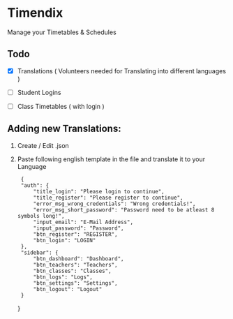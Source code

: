 # Timendix
Manage your Timetables & Schedules


## Todo
- [X] Translations ( Volunteers needed for Translating into different languages )
- [ ] Student Logins
- [ ] Class Timetables ( with login )


## Adding new Translations:

1. Create / Edit <alpha-2-country-code>.json
2. Paste following english template in the file and translate it to your Language

        
        {
        "auth": {
            "title_login": "Please login to continue",
            "title_register": "Please register to continue",
            "error_msg_wrong_credentials": "Wrong credentials!",
            "error_msg_short_password": "Password need to be atleast 8 symbols long!",
            "input_email": "E-Mail Address",
            "input_password": "Password",
            "btn_register": "REGISTER",
            "btn_login": "LOGIN"
        },
        "sidebar": {
            "btn_dashboard": "Dashboard",
            "btn_teachers": "Teachers",
            "btn_classes": "Classes",
            "btn_logs": "Logs",
            "btn_settings": "Settings",
            "btn_logout": "Logout"
        }
    }
